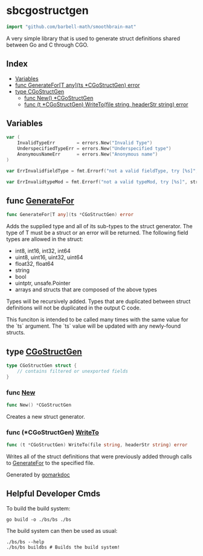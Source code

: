 <!-- gomarkdoc:embed:start -->

<!-- Code generated by gomarkdoc. DO NOT EDIT -->

# sbcgostructgen

```go
import "github.com/barbell-math/smoothbrain-mat"
```

A very simple library that is used to generate struct definitions shared between Go and C through CGO.

## Index

- [Variables](<#variables>)
- [func GenerateFor\[T any\]\(ts \*CGoStructGen\) error](<#GenerateFor>)
- [type CGoStructGen](<#CGoStructGen>)
  - [func New\(\) \*CGoStructGen](<#New>)
  - [func \(t \*CGoStructGen\) WriteTo\(file string, headerStr string\) error](<#CGoStructGen.WriteTo>)


## Variables

<a name="InvalidTypeErr"></a>

```go
var (
    InvalidTypeErr        = errors.New("Invalid Type")
    UnderspecifiedTypeErr = errors.New("Underspecified type")
    AnonymousNameErr      = errors.New("Anonymous name")
)
```

<a name="ErrInvalidfieldType"></a>

```go
var ErrInvalidfieldType = fmt.Errorf("not a valid fieldType, try [%s]", strings.Join(_fieldTypeNames, ", "))
```

<a name="ErrInvalidtypeMod"></a>

```go
var ErrInvalidtypeMod = fmt.Errorf("not a valid typeMod, try [%s]", strings.Join(_typeModNames, ", "))
```

<a name="GenerateFor"></a>
## func [GenerateFor](<https://github.com/barbell-math/smoothbrain-cgoStructGen/blob/main/structGen.go#L138>)

```go
func GenerateFor[T any](ts *CGoStructGen) error
```

Adds the supplied type and all of its sub\-types to the struct generator. The type of T must be a struct or an error will be returned. The following field types are allowed in the struct:

- int8, int16, int32, int64
- uint8, uint16, uint32, uint64
- float32, float64
- string
- bool
- uintptr, unsafe.Pointer
- arrays and structs that are composed of the above types

Types will be recursively added. Types that are duplicated between struct definitions will not be duplicated in the output C code.

This funciton is intended to be called many times with the same value for the \`ts\` argument. The \`ts\` value will be updated with any newly\-found structs.

<a name="CGoStructGen"></a>
## type [CGoStructGen](<https://github.com/barbell-math/smoothbrain-cgoStructGen/blob/main/structGen.go#L55-L58>)



```go
type CGoStructGen struct {
    // contains filtered or unexported fields
}
```

<a name="New"></a>
### func [New](<https://github.com/barbell-math/smoothbrain-cgoStructGen/blob/main/structGen.go#L115>)

```go
func New() *CGoStructGen
```

Creates a new struct generator.

<a name="CGoStructGen.WriteTo"></a>
### func \(\*CGoStructGen\) [WriteTo](<https://github.com/barbell-math/smoothbrain-cgoStructGen/blob/main/structGen.go#L296>)

```go
func (t *CGoStructGen) WriteTo(file string, headerStr string) error
```

Writes all of the struct definitions that were previously added through calls to [GenerateFor](<#GenerateFor>) to the specified file.

Generated by [gomarkdoc](<https://github.com/princjef/gomarkdoc>)


<!-- gomarkdoc:embed:end -->

## Helpful Developer Cmds

To build the build system:

```
go build -o ./bs/bs ./bs
```

The build system can then be used as usual:

```
./bs/bs --help
./bs/bs buildbs # Builds the build system!
```
